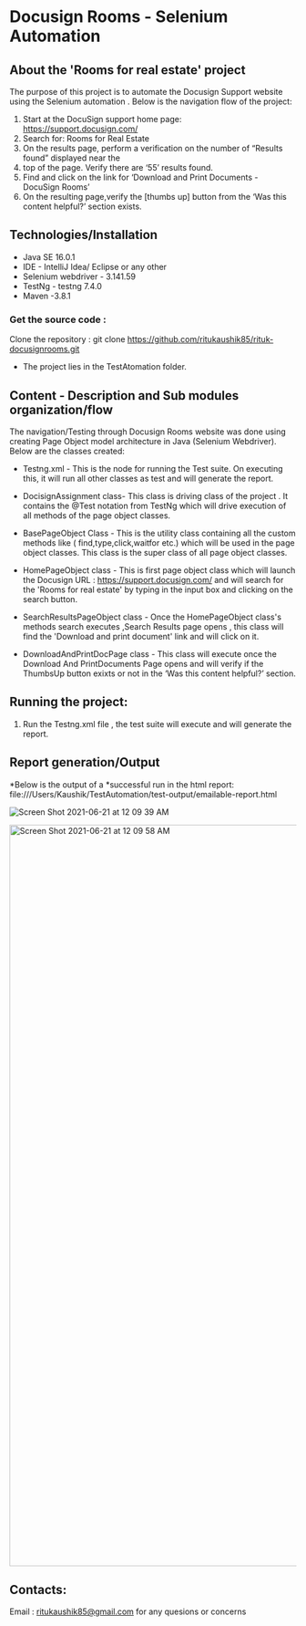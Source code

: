 # Docusign Rooms  - Selenium Automation
## About the 'Rooms for real estate' project
The purpose of this project is to automate the Docusign Support website using the Selenium automation .
Below is the navigation flow of the project:
1) Start at the DocuSign support home page: https://support.docusign.com/
2) Search for: Rooms for Real Estate
3) On the results page, perform a verification on the number of “Results found” displayed near the
4) top of the page. Verify there are ‘55’ results found.
5) Find and click on the link for ‘Download and Print Documents - DocuSign Rooms’
6) On the resulting page,verify the [thumbs up] button from the ‘Was this content helpful?’
section exists.

## Technologies/Installation
* Java SE 16.0.1
* IDE - IntelliJ Idea/ Eclipse or any other 
* Selenium webdriver - 3.141.59
* TestNg - testng 7.4.0
* Maven -3.8.1

### Get the source code :
Clone the repository : 
git clone https://github.com/ritukaushik85/rituk-docusignrooms.git
* The project lies in the TestAtomation folder.

## Content - Description and Sub modules organization/flow 

The navigation/Testing through Docusign Rooms website was done using creating Page Object model architecture in Java (Selenium Webdriver). Below are the classes created:
* Testng.xml - This is the node for running the Test suite. On executing this, it will run all other classes as test and will generate the report.

* DocisignAssignment class- This class is driving class of the project . It contains the @Test notation from TestNg which will drive execution of all methods of the page object classes.

* BasePageObject Class - This is the utility class containing all the custom  methods like ( find,type,click,waitfor etc.) which will be used in the page object classes. This class is the super class of all page object classes.

* HomePageObject class - This is first page object class which will launch the Docusign URL : https://support.docusign.com/ and will search for the 'Rooms for real estate' by typing in the input box and clicking on the search button.

* SearchResultsPageObject class - Once the HomePageObject class's methods search executes ,Search Results page opens , this class will find the 'Download and print document' link and will click on it.

* DownloadAndPrintDocPage class - This class will execute once the Download And PrintDocuments Page opens and will verify if the ThumbsUp button exixts or not in the ‘Was this content helpful?’ section.

## Running the project:  
1) Run the Testng.xml file , the test suite will execute and will generate the report.

## Report generation/Output
*Below is the output of a *successful run in the html report:  
file:///Users/Kaushik/TestAutomation/test-output/emailable-report.html

![Screen Shot 2021-06-21 at 12 09 39 AM](https://user-images.githubusercontent.com/86083485/122711047-23bbcd80-d227-11eb-939e-e1bfd99072d3.png)  

<img width="1300" alt="Screen Shot 2021-06-21 at 12 09 58 AM" src="https://user-images.githubusercontent.com/86083485/122711130-4a7a0400-d227-11eb-9393-c02720fc72fb.png">


## Contacts:  
Email : ritukaushik85@gmail.com for any quesions or concerns
